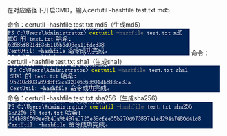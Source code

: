 在对应路径下开启CMD，输入certutil -hashfile test.txt md5

命令：certutil -hashfile test.txt md5（生成md5）
![在这里插入图片描述](.assets/20210528094604843.png)
命令：certutil -hashfile test.txt sha1（生成sha1）
![在这里插入图片描述](.assets/20210528094614440.png)
命令：certutil -hashfile test.txt sha256（生成sha256）
![在这里插入图片描述](.assets/20210528094626804.png)

